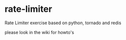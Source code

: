 rate-limiter
============

Rate Limiter exercise based on python, tornado and redis

please look in the wiki for howto's
